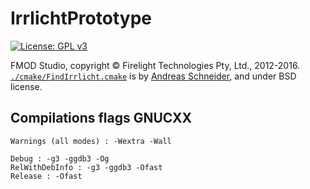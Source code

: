# IrrlichtPrototype
[![License: GPL v3](https://img.shields.io/badge/License-GPL%20v3-blue.svg)](http://www.gnu.org/licenses/gpl-3.0)

FMOD Studio, copyright © Firelight Technologies Pty, Ltd., 2012-2016.
[`./cmake/FindIrrlicht.cmake`](./cmake/FindIrrlicht.cmake) is by [Andreas Schneider](https://de.linkedin.com/in/cryptomilk), and under BSD license.


## Compilations flags GNUCXX

    Warnings (all modes) : -Wextra -Wall

    Debug : -g3 -ggdb3 -Og
    RelWithDebInfo : -g3 -ggdb3 -Ofast
    Release : -Ofast

